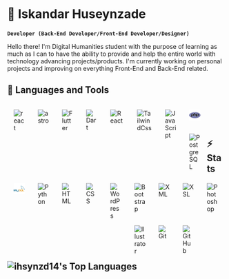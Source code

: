 # 🌌 Iskandar Huseynzade
 
**`Developer (Back-End Developer/Front-End Developer/Designer)`**

Hello there! I'm Digital Humanities student with the purpose of learning as much as I can to have the ability to provide and help the entire world with technology advancing projects/products. I'm currently working on personal projects and improving on everything Front-End and Back-End related.

<h2>🧰 Languages and Tools</h2>

<img align="left" alt="react" width="26px" style="padding:15px;" src="https://cdn.jsdelivr.net/gh/devicons/devicon@latest/devicon.min.css" />
<img align="left" alt="astro" width="26px" style="padding:15px;" src="https://cdn.jsdelivr.net/gh/devicons/devicon@latest/devicon.min.css" />
<img align="left" alt="Flutter" width="26px" style="padding:15px;" src="https://cdn.jsdelivr.net/gh/devicons/devicon@latest/icons/flutter/flutter-original.svg" />
<img align="left" alt="Dart" width="26px" style="padding:15px;" src="https://cdn.jsdelivr.net/gh/devicons/devicon@latest/icons/dart/dart-plain-wordmark.svg" />
<img align="left" alt="React" width="32px" style="padding:15px;" src="https://cdn.jsdelivr.net/gh/devicons/devicon@latest/icons/react/react-original-wordmark.svg" />
<img align="left" alt="TailwindCss" width="35px" style="padding:15px;" src="https://cdn.jsdelivr.net/gh/devicons/devicon@latest/icons/tailwindcss/tailwindcss-original.svg" />
<img align="left" alt="JavaScript" width="26px" style="padding:15px;" src="https://cdn.jsdelivr.net/gh/devicons/devicon/icons/javascript/javascript-original.svg" />
<img align="left" alt="PHP" width="26px" style="padding:15px;" src="https://raw.githubusercontent.com/devicons/devicon/master/icons/php/php-original.svg" />
<img align="left" alt="PostgreSQL" width="26px" style="padding:15px;" src="https://cdn.jsdelivr.net/gh/devicons/devicon@latest/icons/postgresql/postgresql-plain-wordmark.svg" />
<img align="left" alt="MySQL" width="26px" style="padding:15px;" src="https://raw.githubusercontent.com/devicons/devicon/master/icons/mysql/mysql-original-wordmark.svg" />
<img align="left" alt="Python" width="26px" style="padding:15px;" src="https://cdn.jsdelivr.net/gh/devicons/devicon/icons/python/python-original-wordmark.svg" />
<img align="left" alt="HTML" width="26px" style="padding:15px;" src="https://cdn.jsdelivr.net/gh/devicons/devicon/icons/html5/html5-plain.svg" />
<img align="left" alt="CSS" width="26px" style="padding:15px;" src="https://cdn.jsdelivr.net/gh/devicons/devicon/icons/css3/css3-plain.svg" />
<img align="left" alt="WordPress" width="26px" style="padding:15px;" src="https://cdn.jsdelivr.net/gh/devicons/devicon/icons/wordpress/wordpress-plain.svg" />
<img align="left" alt="Bootstrap" width="26px" style="padding:15px;" src="https://cdn.jsdelivr.net/gh/devicons/devicon/icons/bootstrap/bootstrap-plain.svg" />
<img align="left" alt="XML" width="26px" style="padding:15px;" src="https://cdn-icons-png.flaticon.com/512/337/337959.png" />
<img align="left" alt="XSL" width="26px" style="padding:15px;" src="https://icons.veryicon.com/png/o/file-type/file-type-1/xsl-icon.png" />
<img align="left" alt="Photoshop" width="26px" style="padding:15px;" src="https://cdn.jsdelivr.net/gh/devicons/devicon/icons/photoshop/photoshop-plain.svg" />
<img align="left" alt="Illustrator" width="26px" style="padding:15px;" src="https://cdn.jsdelivr.net/gh/devicons/devicon/icons/illustrator/illustrator-plain.svg" />
<img align="left" alt="Git" width="26px" style="padding:15px;" src="https://cdn.jsdelivr.net/gh/devicons/devicon/icons/git/git-original.svg" />
<img align="left" alt="GitHub" width="26px" style="padding:15px;" src="https://cdn.jsdelivr.net/gh/devicons/devicon/icons/github/github-original-wordmark.svg" />

<br />
<br />
<br />


<h2>⚡ Stats<h2>

![ihsynzd14's Top Languages](https://github-readme-stats.vercel.app/api/top-langs/?username=ihsynzd14&theme=chartreuse-dark&show_icons=true&hide_border=true&layout=compact)

